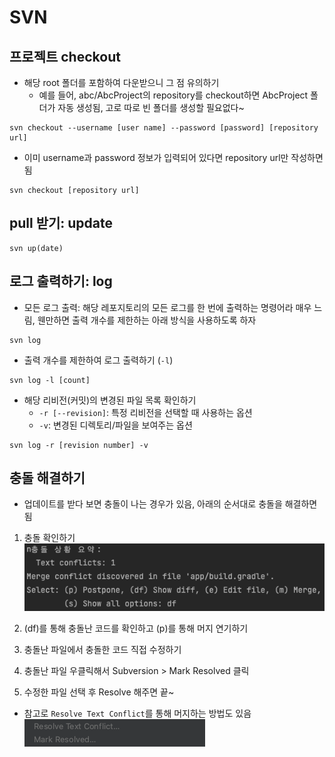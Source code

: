 # SVN

## 프로젝트 checkout
- 해당 root 폴더를 포함하여 다운받으니 그 점 유의하기
  - 예를 들어, abc/AbcProject의 repository를 checkout하면 AbcProject 폴더가 자동 생성됨, 고로 따로 빈 폴더를 생성할 필요없다~
```
svn checkout --username [user name] --password [password] [repository url]
```
- 이미 username과 password 정보가 입력되어 있다면 repository url만 작성하면 됨
```
svn checkout [repository url]
```

## pull 받기: update
```
svn up(date)
```

## 로그 출력하기: log
- 모든 로그 출력: 해당 레포지토리의 모든 로그를 한 번에 출력하는 명령어라 매우 느림, 웬만하면 출력 개수를 제한하는 아래 방식을 사용하도록 하자
```
svn log
```
- 출력 개수를 제한하여 로그 출력하기 (`-l`)
```
svn log -l [count]
```
- 해당 리비전(커밋)의 변경된 파일 목록 확인하기
  - `-r [--revision]`: 특정 리비전을 선택할 때 사용하는 옵션
  - `-v`: 변경된 디렉토리/파일을 보여주는 옵션
```
svn log -r [revision number] -v
```

## 충돌 해결하기
- 업데이트를 받다 보면 충돌이 나는 경우가 있음, 아래의 순서대로 충돌을 해결하면 됨

1. 충돌 확인하기
![](img/svn_conflict_log.png)

2. (df)를 통해 충돌난 코드를 확인하고 (p)를 통해 머지 연기하기
3. 충돌난 파일에서 충돌한 코드 직접 수정하기
4. 충돌난 파일 우클릭해서 Subversion > Mark Resolved 클릭
5. 수정한 파일 선택 후 Resolve 해주면 끝~

- 참고로 `Resolve Text Conflict`를 통해 머지하는 방법도 있음
![](img/svn_resolve_text_conflict.png)